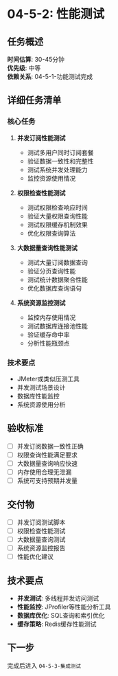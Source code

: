 # 04-5-2: 性能测试

## 任务概述
**时间估算**: 30-45分钟  
**优先级**: 中等  
**依赖关系**: 04-5-1-功能测试完成

## 详细任务清单

### 核心任务
1. **并发订阅性能测试**
   - 测试多用户同时订阅套餐
   - 验证数据一致性和完整性
   - 测试系统并发处理能力
   - 监控资源使用情况

2. **权限检查性能测试**
   - 测试权限检查响应时间
   - 验证大量权限查询性能
   - 测试权限缓存机制效果
   - 优化权限查询算法

3. **大数据量查询性能测试**
   - 测试大量订阅数据查询
   - 验证分页查询性能
   - 测试统计数据聚合性能
   - 优化数据库查询语句

4. **系统资源监控测试**
   - 监控内存使用情况
   - 测试数据库连接池性能
   - 验证缓存命中率
   - 分析性能瓶颈点

### 技术要点
- JMeter或类似压测工具
- 并发测试场景设计
- 数据库性能监控
- 系统资源使用分析

## 验收标准
- [ ] 并发订阅数据一致性正确
- [ ] 权限查询性能满足要求
- [ ] 大数据量查询响应快速
- [ ] 内存使用合理无泄漏
- [ ] 系统可支持预期并发量

## 交付物
- [ ] 并发订阅测试脚本
- [ ] 权限检查性能测试
- [ ] 大数据量查询测试
- [ ] 系统资源监控报告
- [ ] 性能优化建议

## 技术要点
- **并发测试**: 多线程并发访问测试
- **性能监控**: JProfiler等性能分析工具
- **数据库优化**: SQL查询和索引优化
- **缓存策略**: Redis缓存性能测试

## 下一步
完成后进入 `04-5-3-集成测试`